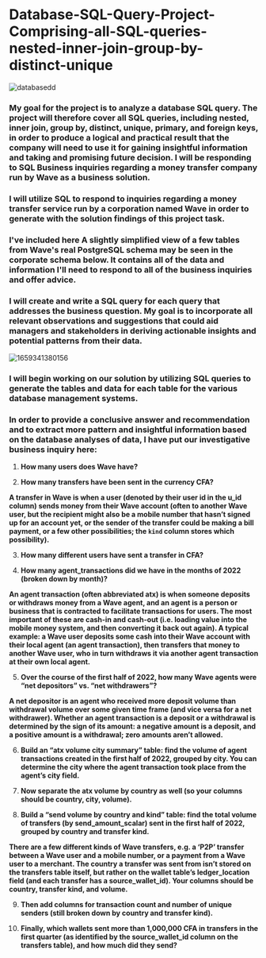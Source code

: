 # Database-SQL-Query-Project-Comprising-all-SQL-queries-nested-inner-join-group-by-distinct-unique

![databasedd](https://github.com/justinjabo250/Database-SQL-Query-Project-Comprising-all-SQL-queries-nested-inner-join-group-by-distinct-unique/assets/115732734/8f9c38db-8320-4070-beab-7aa10b8eefe6)


### My goal for the project is to analyze a database SQL query. The project will therefore cover all SQL queries, including nested, inner join, group by, distinct, unique, primary, and foreign keys, in order to produce a logical and practical result that the company will need to use it for gaining insightful information and taking and promising future decision. I will be responding to SQL Business inquiries regarding a money transfer company run by Wave as a business solution. 

### I will utilize SQL to respond to inquiries regarding a money transfer service run by a corporation named Wave in order to generate with the solution findings of this project task. 

### I've included here A slightly simplified view of a few tables from Wave's real PostgreSQL schema may be seen in the corporate schema below. It contains all of the data and information I'll need to respond to all of the business inquiries and offer advice.

### I will create and write a SQL query for each query that addresses the business question. My goal is to incorporate all relevant observations and suggestions that could aid managers and stakeholders in deriving actionable insights and potential patterns from their data.


![1659341380156](https://github.com/justinjabo250/Database-SQL-Query-Project-Comprising-all-SQL-queries-nested-inner-join-group-by-distinct-unique/assets/115732734/e44e8cfc-6ae3-4ffe-987e-aa23eee7f40b)


### I will begin working on our solution by utilizing SQL queries to generate the tables and data for each table for the various database management systems.

### In order to provide a conclusive answer and recommendation and to extract more pattern and insightful information based on the database analyses of data, I have put our investigative business inquiry here: 




1. **How many users does Wave have?**

2. **How many transfers have been sent in the currency CFA?**  

**A transfer in Wave is when a user (denoted by their user id in the u_id column) sends money from their Wave account (often to another Wave user, but the recipient might also be a mobile number that hasn’t signed up for an account yet, or the sender of the transfer could be making a bill payment, or a few other possibilities; the `kind` column stores which possibility).** 

3. **How many different users have sent a transfer in CFA?** 

4. **How many agent_transactions did we have in the months of 2022 (broken down by month)?**  

**An agent transaction (often abbreviated atx) is when someone deposits or withdraws money from a Wave agent, and an agent is a person or business that is contracted to facilitate transactions for users. The most important of these are cash-in and cash-out (i.e. loading value into the mobile money system, and then converting it back out again). A typical example: a Wave user deposits some cash into their Wave account with their local agent (an agent transaction), then transfers that money to another Wave user, who in turn withdraws it via another agent transaction at their own local agent.** 

5. **Over the course of the first half of 2022, how many Wave agents were “net depositors” vs. “net withdrawers”?**  

**A net depositor is an agent who received more deposit volume than withdrawal volume over some given time frame (and vice versa for a net withdrawer). Whether an agent transaction is a deposit or a withdrawal is determined by the sign of its amount: a negative amount is a deposit, and a positive amount is a withdrawal; zero amounts aren’t allowed.** 

6. **Build an “atx volume city summary” table: find the volume of agent transactions created in the first half of 2022, grouped by city. You can determine the city where the agent transaction took place from the agent’s city field.** 

7. **Now separate the atx volume by country as well (so your columns should be country, city, volume).** 

8. **Build a “send volume by country and kind” table: find the total volume of transfers (by send_amount_scalar) sent in the first half of 2022, grouped by country and transfer kind.**  

**There are a few different kinds of Wave transfers, e.g. a ‘P2P’ transfer between a Wave user and a mobile number, or a payment from a Wave user to a merchant. The country a transfer was sent from isn’t stored on the transfers table itself, but rather on the wallet table’s ledger_location field (and each transfer has a source_wallet_id). Your columns should be country, transfer kind, and volume.** 

9. **Then add columns for transaction count and number of unique senders (still broken down by country and transfer kind).** 

10. **Finally, which wallets sent more than 1,000,000 CFA in transfers in the first quarter (as identified by the source_wallet_id column on the transfers table), and how much did they send?** 







